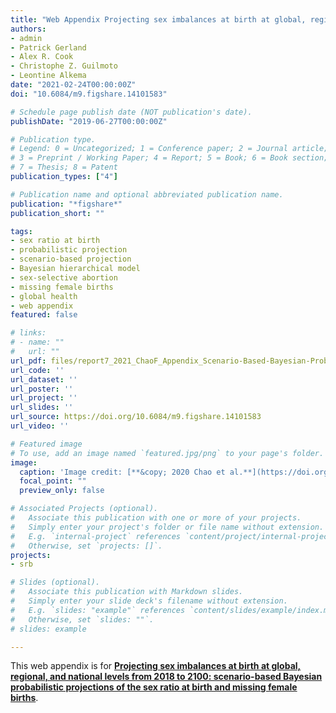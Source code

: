 ```yaml
---
title: "Web Appendix Projecting sex imbalances at birth at global, regional, and national levels from 2018 to 2100: scenario-based Bayesian probabilistic projections of the sex ratio at birth and missing female births"
authors:
- admin
- Patrick Gerland
- Alex R. Cook
- Christophe Z. Guilmoto
- Leontine Alkema
date: "2021-02-24T00:00:00Z"
doi: "10.6084/m9.figshare.14101583"

# Schedule page publish date (NOT publication's date).
publishDate: "2019-06-27T00:00:00Z"

# Publication type.
# Legend: 0 = Uncategorized; 1 = Conference paper; 2 = Journal article;
# 3 = Preprint / Working Paper; 4 = Report; 5 = Book; 6 = Book section;
# 7 = Thesis; 8 = Patent
publication_types: ["4"]

# Publication name and optional abbreviated publication name.
publication: "*figshare*"
publication_short: ""

tags:
- sex ratio at birth
- probabilistic projection
- scenario-based projection
- Bayesian hierarchical model
- sex-selective abortion
- missing female births
- global health
- web appendix
featured: false

# links:
# - name: ""
#   url: ""
url_pdf: files/report7_2021_ChaoF_Appendix_Scenario-Based-Bayesian-Probabilistic-Projections-of-Sex-Ratio-at-Birth.pdf
url_code: ''
url_dataset: ''
url_poster: ''
url_project: ''
url_slides: ''
url_source: https://doi.org/10.6084/m9.figshare.14101583
url_video: ''

# Featured image
# To use, add an image named `featured.jpg/png` to your page's folder. 
image:
  caption: 'Image credit: [**&copy; 2020 Chao et al.**](https://doi.org/10.6084/m9.figshare.14101583)'
  focal_point: ""
  preview_only: false

# Associated Projects (optional).
#   Associate this publication with one or more of your projects.
#   Simply enter your project's folder or file name without extension.
#   E.g. `internal-project` references `content/project/internal-project/index.md`.
#   Otherwise, set `projects: []`.
projects:
- srb

# Slides (optional).
#   Associate this publication with Markdown slides.
#   Simply enter your slide deck's filename without extension.
#   E.g. `slides: "example"` references `content/slides/example/index.md`.
#   Otherwise, set `slides: ""`.
# slides: example

---
```


This web appendix is for [**Projecting sex imbalances at birth at global, regional, and national levels from 2018 to 2100: scenario-based Bayesian probabilistic projections of the sex ratio at birth and missing female births**](https://www.fengqingchao.com/publication/preprint4/).
